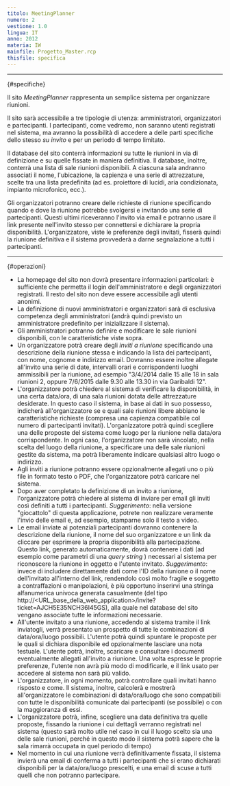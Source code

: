 ```yaml
---
titolo: MeetingPlanner
numero: 2
vestione: 1.0
lingua: IT
anno: 2012
materia: IW
mainfile: Progetto_Master.rcp
thisfile: specifica
---
```


-------
{#specifiche}

Il sito *MeetingPlanner* rappresenta un semplice sistema per organizzare riunioni.

Il sito sarà accessibile a tre tipologie di utenza: amministratori, organizzatori e partecipanti. I partecipanti, come vedremo, non saranno utenti registrati nel sistema, ma avranno la possibilità di accedere a delle parti specifiche dello stesso *su invito* e per un periodo di tempo limitato.

Il database del sito conterrà informazioni su tutte le riunioni in via di definizione e su quelle fissate in maniera definitiva. Il database, inoltre, conterrà una lista di sale riunioni disponibili. A ciascuna sala andranno associati il nome, l'ubicazione, la capienza e una serie di attrezzature, scelte tra una lista predefinita (ad es. proiettore di lucidi, aria condizionata, impianto microfonico, ecc.).

Gli organizzatori potranno creare
delle richieste di riunione specificando quando e dove la riunione potrebbe
svolgersi e invitando una serie di partecipanti. Questi ultimi riceveranno
l'invito via email e potranno usare il link presente nell'invito stesso per
connettersi e dichiarare la propria disponibilità. L'organizzatore, viste le
preferenze degli invitati, fisserà quindi la riunione definitiva e il sistema
provvederà a darne segnalazione a tutti i partecipanti.

-------
{#operazioni}

- La homepage del sito non dovrà presentare informazioni
  particolari: è sufficiente che permetta il login dell'amministratore e degli
  organizzatori registrati. Il resto del sito non deve essere accessibile agli
  utenti anonimi.
- La definizione di nuovi amministratori e organizzatori sarà di
  esclusiva competenza degli amministratori (andrà quindi previsto un
  amministratore predefinito per inizializzare il sistema).
- Gli amministratori potranno definire e modificare le sale
  riunioni disponibili, con le caratteristiche viste sopra.
- Un organizzatore potrà creare degli *inviti a riunione*
  specificando una descrizione della riunione stessa e indicando la lista dei
  partecipanti, con nome, cognome e indirizzo email. Dovranno essere inoltre allegate
  all'invito una serie di date, intervalli orari e corrispondenti luoghi
  ammissibili per la riunione, ad esempio "3/4/2014
  dalle 15 alle 18 in sala riunioni 2, oppure 7/6/2015
  dalle 9.30 alle 13.30 in via Garibaldi 12".
- L'organizzatore potrà chiedere al sistema di verificare la disponibilità,
  in una certa data/ora, di una sala riunioni dotata delle attrezzature desiderate.
  In questo caso il sistema, in base ai dati in suo possesso, indicherà
  all'organizzatore se e quali sale riunioni libere abbiano le caratteristiche
  richieste (compresa una capienza compatibile col numero di partecipanti
  invitati). L'organizzatore potrà quindi scegliere una delle proposte del
  sistema come luogo per la riunione nella data/ora corrispondente. In ogni caso,
  l'organizzatore non sarà vincolato, nella scelta del luogo della riunione, a
  specificare una delle sale riunioni gestite da sistema, ma potrà liberamente
  indicare qualsiasi altro luogo o indirizzo.
- Agli inviti a riunione potranno essere opzionalmente allegati uno
  o più file in formato testo o PDF, che l'organizzatore potrà caricare nel
  sistema.
- Dopo aver completato la definizione di un invito a riunione,
  l'organizzatore potrà chiedere al sistema di inviare per email gli inviti così
  definiti a tutti i partecipanti. *Suggerimento*: nella versione
  "giocattolo" di questa applicazione, potrete non realizzare veramente l'invio
  delle email e, ad esempio, stamparne solo il testo a video.
- Le email inviate ai potenziali partecipanti dovranno contenere la
  descrizione della riunione, il nome del suo organizzatore e un link da cliccare
  per esprimere la propria disponibilità alla partecipazione. Questo link,
  generato automaticamente, dovrà contenere i dati (ad esempio come parametri di
  una *query string* ) necessari al sistema per riconoscere la riunione in
  oggetto e l'utente invitato. *Suggerimento*: invece di includere
  direttamente dati come l'ID della riunione o il nome dell'invitato all'interno
  del link, rendendolo così molto fragile e soggetto a contraffazioni o
  manipolazioni, è più opportuno inserirvi una stringa alfanumerica univoca
  generata casualmente (del tipo http://\<URL_base_della_web_application\>/invite?ticket=AJCH5E35NCH36I45GS),
  alla quale nel database del sito vengano associate tutte le informazioni
  necessarie.
- All'utente invitato a una riunione, accedendo al sistema tramite
  il link inviatogli, verrà presentato un prospetto di tutte le combinazioni di
  data/ora/luogo possibili. L'utente potrà quindi spuntare le proposte per le
  quali si dichiara disponibile ed opzionalmente lasciare una nota testuale. L'utente
  potrà, inoltre, scaricare e consultare i documenti eventualmente allegati
  all'invito a riunione. Una volta espresse le proprie preferenze, l'utente non
  avrà più modo di modificarle, e il link usato per accedere al sistema non sarà più
  valido.
- L'organizzatore, in ogni momento, potrà controllare quali
  invitati hanno risposto e come. Il sistema, inoltre, calcolerà e mostrerà
  all'organizzatore le combinazioni di data/ora/luogo che sono compatibili con
  tutte le disponibilità comunicate dai partecipanti (se possibile) o con la
  maggioranza di essi.
- L'organizzatore potrà, infine, scegliere una data definitiva tra
  quelle proposte, fissando la riunione i cui dettagli verranno registrati nel
  sistema (questo sarà molto utile nel caso in cui il luogo scelto sia una delle
  sale riunioni, perché in questo modo il sistema potrà sapere che la sala
  rimarrà occupata in quel periodo di tempo)
- Nel momento in cui una riunione verrà definitivamente fissata, il
  sistema invierà una email di conferma a tutti i partecipanti che si erano
  dichiarati disponibili per la data/ora/luogo prescelti, e una email di scuse a
  tutti quelli che non potranno partecipare.  
